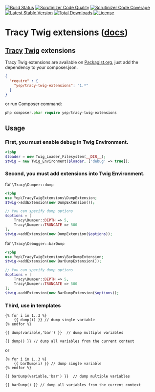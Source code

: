 [![Build Status](https://travis-ci.org/YepFoundation/tracy-twig-extensions.svg?branch=master)](https://travis-ci.org/YepFoundation/tracy-twig-extensions)
[![Scrutinizer Code Quality](https://scrutinizer-ci.com/g/YepFoundation/tracy-twig-extensions/badges/quality-score.png?b=master)](https://scrutinizer-ci.com/g/YepFoundation/tracy-twig-extensions/?branch=master)
[![Scrutinizer Code Coverage](https://scrutinizer-ci.com/g/YepFoundation/tracy-twig-extensions/badges/coverage.png?b=master)](https://scrutinizer-ci.com/g/YepFoundation/tracy-twig-extensions/?branch=master)
[![Latest Stable Version](https://poser.pugx.org/yep/tracy-twig-extensions/v/stable)](https://packagist.org/packages/yep/tracy-twig-extensions)
[![Total Downloads](https://poser.pugx.org/yep/tracy-twig-extensions/downloads)](https://packagist.org/packages/yep/tracy-twig-extensions)
[![License](https://poser.pugx.org/yep/tracy-twig-extensions/license)](https://github.com/YepFoundation/tracy-twig-extensions/blob/master/LICENSE.md)

# Tracy Twig extensions ([docs](http://yepfoundation.github.io/tracy-twig-extensions))

## [Tracy](https://tracy.nette.org) [Twig](http://twig.sensiolabs.org/) extensions
Tracy Twig extensions are available on [Packagist.org](https://packagist.org/packages/yep/tracy-twig-extensions),
just add the dependency to your composer.json.

```json
{
  "require" : {
    "yep/tracy-twig-extensions": "1.*"
  }
}
```

or run Composer command:

```php
php composer.phar require yep/tracy-twig-extensions
```

## Usage
### First, you must enable debug in Twig Environment.

```php
<?php
$loader = new Twig_Loader_Filesystem(__DIR__);
$twig = new Twig_Environment($loader, ['debug' => true]);
```

### Second, you must add extensions into Twig Environment.

for `\Tracy\Dumper::dump`
```php
<?php
use Yep\TracyTwigExtensions\DumpExtension;
$twig->addExtension(new DumpExtension());

// You can specify dump options
$options = [
	Tracy\Dumper::DEPTH => 5,
	Tracy\Dumper::TRUNCATE => 500
];
$twig->addExtension(new DumpExtension($options));
```

for `\Tracy\Debugger::barDump`
```php
<?php
use Yep\TracyTwigExtensions\BarDumpExtension;
$twig->addExtension(new BarDumpExtension());

// You can specify dump options
$options = [
	Tracy\Dumper::DEPTH => 5,
	Tracy\Dumper::TRUNCATE => 500
];
$twig->addExtension(new BarDumpExtension($options));
```

### Third, use in templates
```twig
{% for i in 1..3 %}
	{{ dump(i) }} // dump single variable
{% endfor %}

{{ dump(variable,'bar') }}  // dump multiple variables

{{ dump() }} // dump all variables from the current context
```
or
```twig
{% for i in 1..3 %}
	{{ barDump(i) }} // dump single variable
{% endfor %}

{{ barDump(variable,'bar') }}  // dump multiple variables

{{ barDump() }} // dump all variables from the current context
```
